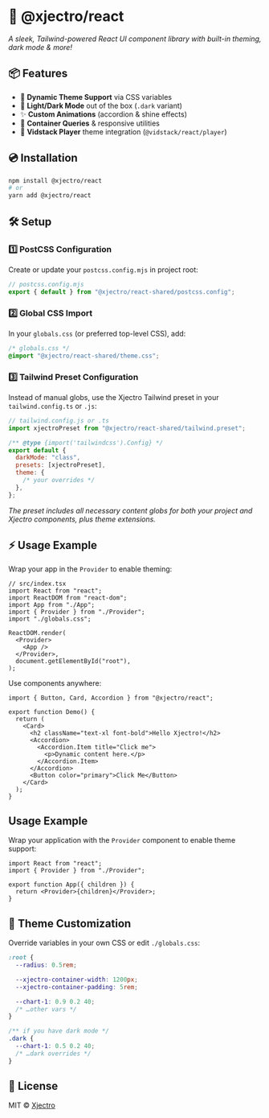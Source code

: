 # 🚀 **@xjectro/react**

_A sleek, Tailwind-powered React UI component library with built-in theming, dark mode & more!_

## 📦 Features

- 🎨 **Dynamic Theme Support** via CSS variables
- 🌙 **Light/Dark Mode** out of the box (`.dark` variant)
- ✨ **Custom Animations** (accordion & shine effects)
- 📐 **Container Queries** & responsive utilities
- 🎥 **Vidstack Player** theme integration (`@vidstack/react/player`)

## 💿 Installation

```bash
npm install @xjectro/react
# or
yarn add @xjectro/react
```

## 🛠️ Setup

### 1️⃣ PostCSS Configuration

Create or update your `postcss.config.mjs` in project root:

```js
// postcss.config.mjs
export { default } from "@xjectro/react-shared/postcss.config";
```

### 2️⃣ Global CSS Import

In your `globals.css` (or preferred top-level CSS), add:

```css
/* globals.css */
@import "@xjectro/react-shared/theme.css";
```

### 3️⃣ Tailwind Preset Configuration

Instead of manual globs, use the Xjectro Tailwind preset in your `tailwind.config.ts` or `.js`:

```js
// tailwind.config.js or .ts
import xjectroPreset from "@xjectro/react-shared/tailwind.preset";

/** @type {import('tailwindcss').Config} */
export default {
  darkMode: "class",
  presets: [xjectroPreset],
  theme: {
    /* your overrides */
  },
};
```

_The preset includes all necessary content globs for both your project and Xjectro components, plus theme extensions._

## ⚡ Usage Example

Wrap your app in the `Provider` to enable theming:

```tsx
// src/index.tsx
import React from "react";
import ReactDOM from "react-dom";
import App from "./App";
import { Provider } from "./Provider";
import "./globals.css";

ReactDOM.render(
  <Provider>
    <App />
  </Provider>,
  document.getElementById("root"),
);
```

Use components anywhere:

```tsx
import { Button, Card, Accordion } from "@xjectro/react";

export function Demo() {
  return (
    <Card>
      <h2 className="text-xl font-bold">Hello Xjectro!</h2>
      <Accordion>
        <Accordion.Item title="Click me">
          <p>Dynamic content here.</p>
        </Accordion.Item>
      </Accordion>
      <Button color="primary">Click Me</Button>
    </Card>
  );
}
```

## Usage Example

Wrap your application with the `Provider` component to enable theme support:

```tsx
import React from "react";
import { Provider } from "./Provider";

export function App({ children }) {
  return <Provider>{children}</Provider>;
}
```

## 🎨 Theme Customization

Override variables in your own CSS or edit `./globals.css`:

```css
:root {
  --radius: 0.5rem;

  --xjectro-container-width: 1200px;
  --xjectro-container-padding: 5rem;

  --chart-1: 0.9 0.2 40;
  /* …other vars */
}

/** if you have dark mode */
.dark {
  --chart-1: 0.5 0.2 40;
  /* …dark overrides */
}
```

## 📜 License

MIT © [Xjectro](https://github.com/Xjectro)
